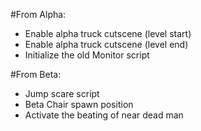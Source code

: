 #From Alpha:

 - Enable alpha truck cutscene (level start)
 - Enable alpha truck cutscene (level end)
 - Initialize the old Monitor script

#From Beta:

 - Jump scare script
 - Beta Chair spawn position
 - Activate the beating of near dead man

